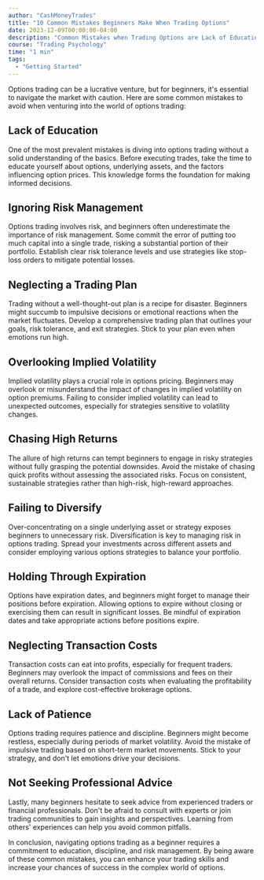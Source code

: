 ```yaml
---
author: "CashMoneyTrades"
title: "10 Common Mistakes Beginners Make When Trading Options"
date: 2023-12-09T00:00:00-04:00
description: "Common Mistakes when Trading Options are Lack of Education, Ignoring Risk Management, Not having a Trading Plan, Overlooking Implied Volatility, Chasing High Returns, Failing to Diversify, Holding Through Expiration, Neglection Fees, Lack of Patience, Not Seeking Help."
course: "Trading Psychology"
time: "1 min"
tags:
  - "Getting Started"
---
```



Options trading can be a lucrative venture, but for beginners, it's essential to navigate the market with caution. Here are some common mistakes to avoid when venturing into the world of options trading:

## Lack of Education

One of the most prevalent mistakes is diving into options trading without a solid understanding of the basics. Before executing trades, take the time to educate yourself about options, underlying assets, and the factors influencing option prices. This knowledge forms the foundation for making informed decisions.

## Ignoring Risk Management

Options trading involves risk, and beginners often underestimate the importance of risk management. Some commit the error of putting too much capital into a single trade, risking a substantial portion of their portfolio. Establish clear risk tolerance levels and use strategies like stop-loss orders to mitigate potential losses.

## Neglecting a Trading Plan

Trading without a well-thought-out plan is a recipe for disaster. Beginners might succumb to impulsive decisions or emotional reactions when the market fluctuates. Develop a comprehensive trading plan that outlines your goals, risk tolerance, and exit strategies. Stick to your plan even when emotions run high.

## Overlooking Implied Volatility

Implied volatility plays a crucial role in options pricing. Beginners may overlook or misunderstand the impact of changes in implied volatility on option premiums. Failing to consider implied volatility can lead to unexpected outcomes, especially for strategies sensitive to volatility changes.

## Chasing High Returns

The allure of high returns can tempt beginners to engage in risky strategies without fully grasping the potential downsides. Avoid the mistake of chasing quick profits without assessing the associated risks. Focus on consistent, sustainable strategies rather than high-risk, high-reward approaches.

## Failing to Diversify

Over-concentrating on a single underlying asset or strategy exposes beginners to unnecessary risk. Diversification is key to managing risk in options trading. Spread your investments across different assets and consider employing various options strategies to balance your portfolio.

## Holding Through Expiration

Options have expiration dates, and beginners might forget to manage their positions before expiration. Allowing options to expire without closing or exercising them can result in significant losses. Be mindful of expiration dates and take appropriate actions before positions expire.

## Neglecting Transaction Costs

Transaction costs can eat into profits, especially for frequent traders. Beginners may overlook the impact of commissions and fees on their overall returns. Consider transaction costs when evaluating the profitability of a trade, and explore cost-effective brokerage options.

## Lack of Patience

Options trading requires patience and discipline. Beginners might become restless, especially during periods of market volatility. Avoid the mistake of impulsive trading based on short-term market movements. Stick to your strategy, and don't let emotions drive your decisions.

## Not Seeking Professional Advice

Lastly, many beginners hesitate to seek advice from experienced traders or financial professionals. Don't be afraid to consult with experts or join trading communities to gain insights and perspectives. Learning from others' experiences can help you avoid common pitfalls.

In conclusion, navigating options trading as a beginner requires a commitment to education, discipline, and risk management. By being aware of these common mistakes, you can enhance your trading skills and increase your chances of success in the complex world of options.
